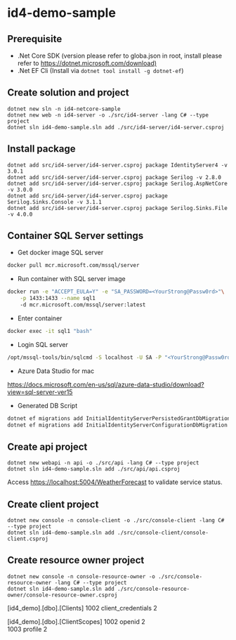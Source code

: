 # id4-demo-sample

## Prerequisite

- .Net Core SDK (version please refer to globa.json in root, install please refer to <https://dotnet.microsoft.com/download)>
- .Net EF Cli (Install via `dotnet tool install -g dotnet-ef`)

## Create solution and project

`dotnet new sln -n id4-netcore-sample`\
`dotnet new web -n id4-server -o ./src/id4-server -lang C# --type project`\
`dotnet sln id4-demo-sample.sln add ./src/id4-server/id4-server.csproj`

## Install package

`dotnet add src/id4-server/id4-server.csproj package IdentityServer4 -v 3.0.1`\
`dotnet add src/id4-server/id4-server.csproj package Serilog -v 2.8.0`\
`dotnet add src/id4-server/id4-server.csproj package Serilog.AspNetCore -v 3.0.0`\
`dotnet add src/id4-server/id4-server.csproj package Serilog.Sinks.Console -v 3.1.1`\
`dotnet add src/id4-server/id4-server.csproj package Serilog.Sinks.File -v 4.0.0`

## Container SQL Server settings

- Get docker image SQL server

``` bash
docker pull mcr.microsoft.com/mssql/server
```

- Run container with SQL server image

``` bash
docker run -e "ACCEPT_EULA=Y" -e "SA_PASSWORD=<YourStrong@Passw0rd>"\
    -p 1433:1433 --name sql1
    -d mcr.microsoft.com/mssql/server:latest
```

- Enter container

``` bash
docker exec -it sql1 "bash"
```

- Login SQL server

``` bash
/opt/mssql-tools/bin/sqlcmd -S localhost -U SA -P "<YourStrong@Passw0rd>"
```

- Azure Data Studio for mac

<https://docs.microsoft.com/en-us/sql/azure-data-studio/download?view=sql-server-ver15>

- Generated DB Script

``` bash
dotnet ef migrations add InitialIdentityServerPersistedGrantDbMigration -c PersistedGrantDbContext -o Data/Migrations/IdentityServer/PersistedGrantDb
dotnet ef migrations add InitialIdentityServerConfigurationDbMigration -c ConfigurationDbContext -o Data/Migrations/IdentityServer/ConfigurationDb
```

## Create api project

`dotnet new webapi -n api -o ./src/api -lang C# --type project`\
`dotnet sln id4-demo-sample.sln add ./src/api/api.csproj`

Access <https://localhost:5004/WeatherForecast> to validate service status.

## Create client project

`dotnet new console -n console-client -o ./src/console-client -lang C# --type project`\
`dotnet sln id4-demo-sample.sln add ./src/console-client/console-client.csproj`

## Create resource owner project

`dotnet new console -n console-resource-owner -o ./src/console-resource-owner -lang C# --type project`\
`dotnet sln id4-demo-sample.sln add ./src/console-resource-owner/console-resource-owner.csproj`

[id4_demo].[dbo].[Clients]
1002	client_credentials	2	

[id4_demo].[dbo].[ClientScopes]
1002	openid	2	
1003	profile	2	